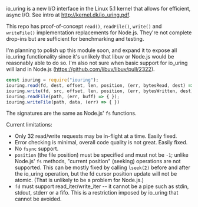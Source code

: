 io_uring is a new I/O interface in the Linux 5.1 kernel that allows for efficient, async I/O. See intro at http://kernel.dk/io_uring.pdf.

This repo has proof-of-concept `read()`, `readFile()`, `write()` and `writeFile()` implementation replacements for Node.js. They're not complete drop-ins but are sufficient for benchmarking and testing.

I'm planning to polish up this module soon, and expand it to expose all io_uring functionality since it's unlikely that libuv or Node.js would be reasonably able to do so. I'm also not sure when basic support for io_uring will land in Node.js (https://github.com/libuv/libuv/pull/2322).

```js
const iouring = require("iouring");
iouring.read(fd, dest, offset, len, position, (err, bytesRead, dest) => { });
iouring.write(fd, src, offset, len, position, (err, bytesWritten, dest) => { });
iouring.readFile(path, (err, buff) => { });
iouring.writeFile(path, data, (err) => { })
```
The signatures are the same as Node.js' `fs` functions.

Current limitations:
* Only 32 read/write requests may be in-flight at a time. Easily fixed.
* Error checking is minimal, overall code quality is not great. Easily fixed.
* No `fsync` support.
* `position` (the file position) must be specified and must not be `-1`; unlike Node.js' `fs` methods, "current position" (seeking) operations are not supported. This can be mostly fixed by calling `lseek(2)` before and after the io_uring operation, but the fd cursor position update will not be atomic. (That is unlikely to be a problem for Node.js.)
* `fd` must support read_iter/write_iter -- it cannot be a pipe such as stdin, stdout, stderr or a fifo. This is a restriction imposed by io_uring that cannot be avoided.
